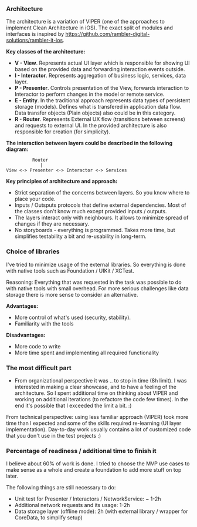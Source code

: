 ### Architecture

The architecture is a variation of VIPER (one of the approaches to implement Clean Architecture in iOS). The exact split of modules and interfaces is inspired by https://github.com/rambler-digital-solutions/rambler-it-ios.

**Key classes of the architecture:**

 - **V - View**. Represents actual UI layer which is responsible for showing UI based on the provided data and forwarding interaction events outside.
 - **I - Interactor**. Represents aggregation of business logic, services, data layer.
 - **P - Presenter**. Controls presentation of the View, forwards interaction to Interactor to perform changes in the model or remote service.
 - **E - Entity**. In the traditional approach represents data types of persistent storage (models). Defines what is transfered in application data flow. Data transfer objects (Plain objects) also could be in this category.  
 - **R - Router**. Represents External UX flow (transitions between screens) and requests to external UI. In the provided architecture is also responsible for creation (for simplicity).

**The interaction between layers could be described in the following diagram:**
```
          Router
             |
View <-> Presenter <-> Interactor <-> Services 
```

**Key principles of architecture and approach:**

- Strict separation of the concerns between layers. So you know where to place your code.
- Inputs / Outsputs protocols that define external dependencies. Most of the classes don't know much except provided inputs / outputs. 
- The layers interact only with neighbours. It allows to minimize spread of changes if they are necessary.
- No storyboards - everything is programmed. Takes more time, but simplifies testability a bit and re-usability in long-term.

### Choice of libraries

I've tried to minimize usage of the external libraries. So everything is done with native tools such as Foundation / UIKit / XCTest. 

Reasoning: Everything that was requested in the task was possible to do with native tools with small overhead. For more serious challenges like data storage there is more sense to consider an alternative.

**Advantages:**
- More control of what's used (security, stability).
- Familiarity with the tools

**Disadvantages:**
- More code to write
- More time spent and implementing all required functionality 

### The most difficult part

- From organizational perspective it was .. to stop in time (8h limit). I was interested in making a clear showcase, and to have a feeling of the architecture. So I spent additional time on thinking about VIPER and working on additional iterations (to refactore the code few times). In the end it's possible that I exceeded the limit a bit. :)

From technical perspective: using less familiar approach (VIPER) took more time than I expected and some of the skills required re-learning (UI layer implementation). Day-to-day work usually contains a lot of customized code that you don't use in the test projects :) 

### Percentage of readiness / additional time to finish it

I believe about 60% of work is done. I tried to choose the MVP use cases to make sense as a whole and create a foundation to add more stuff on top later.

The following things are still necessary to do:

- Unit test for Presenter / Interactors / NetworkService: ~ 1-2h
- Additional network requests and its usage: 1-2h
- Data storage layer (offline mode): 2h (with external library / wrapper for CoreData, to simplify setup) 
